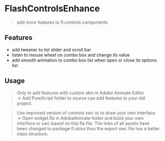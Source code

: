 # FlashControlsEnhance
>add more features to fl.controls components

## Features
- add tweener to list slider and scroll bar
- listen to mouse wheel on combo box and change its value
- add smooth animation to combo box list when open or close its options list

## Usage
> Only to add features with custom skin in Adobe Animate Editor  
-> Add PureScript folder to source can add features to your old project.

> Use improved version of controls swc or to draw your own interface  
-> Open widget.fla in AdobeAnimate folder and build your own interface or swc based on this fla file. The links of all assets have been changed to package fl.skins thus the export swc file has a better class structure.